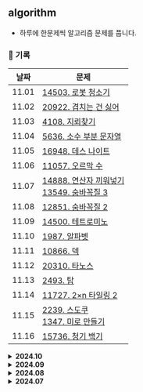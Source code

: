 ## algorithm
- 하루에 한문제씩 알고리즘 문제를 풉니다.

### 📅 기록
|날짜|문제|
|-|-|
|11.01|[14503. 로봇 청소기](https://github.com/apple-mint/algorithm/blob/main/Baekjoon/Gold/14503.%20%EB%A1%9C%EB%B4%87%20%EC%B2%AD%EC%86%8C%EA%B8%B0.py)|
|11.02|[20922. 겹치는 건 싫어](https://github.com/apple-mint/algorithm/blob/main/Baekjoon/Silver/20922.%20%EA%B2%B9%EC%B9%98%EB%8A%94%20%EA%B1%B4%20%EC%8B%AB%EC%96%B4.py)|
|11.03|[4108. 지뢰찾기](https://github.com/apple-mint/algorithm/blob/main/Baekjoon/Silver/4108.%20%EC%A7%80%EB%A2%B0%EC%B0%BE%EA%B8%B0.py)|
|11.04|[5636. 소수 부분 문자열](https://github.com/apple-mint/algorithm/blob/main/Baekjoon/Silver/5636.%20%EC%86%8C%EC%88%98%20%EB%B6%80%EB%B6%84%20%EB%AC%B8%EC%9E%90%EC%97%B4.py)|
|11.05|[16948. 데스 나이트](https://github.com/apple-mint/algorithm/blob/main/Baekjoon/Silver/16948.%20%EB%8D%B0%EC%8A%A4%20%EB%82%98%EC%9D%B4%ED%8A%B8.py)|
|11.06|[11057. 오르막 수](https://github.com/apple-mint/algorithm/blob/main/Baekjoon/Silver/11057.%20%EC%98%A4%EB%A5%B4%EB%A7%89%20%EC%88%98.py)|
|11.07|[14888. 연산자 끼워넣기](https://github.com/apple-mint/algorithm/blob/main/Baekjoon/Silver/14888.%20%EC%97%B0%EC%82%B0%EC%9E%90%20%EB%81%BC%EC%9B%8C%EB%84%A3%EA%B8%B0.py)<br>[13549. 숨바꼭질 3](https://github.com/apple-mint/algorithm/blob/main/Baekjoon/Gold/13549.%20%EC%88%A8%EB%B0%94%EA%BC%AD%EC%A7%88%203.py)|
|11.08|[12851. 숨바꼭질 2](https://github.com/apple-mint/algorithm/blob/main/Baekjoon/Gold/12851.%20%EC%88%A8%EB%B0%94%EA%BC%AD%EC%A7%88%202.py)|
|11.09|[14500. 테트로미노](https://github.com/apple-mint/algorithm/blob/main/Baekjoon/Gold/14500.%20%ED%85%8C%ED%8A%B8%EB%A1%9C%EB%AF%B8%EB%85%B8.py)|
|11.10|[1987. 알파벳](https://github.com/apple-mint/algorithm/blob/main/Baekjoon/Gold/1987.%20%EC%95%8C%ED%8C%8C%EB%B2%B3.py)|
|11.11|[10866. 덱](https://github.com/apple-mint/algorithm/blob/main/Baekjoon/Silver/10866.%20%EB%8D%B1.py)|
|11.12|[20310. 타노스](https://github.com/apple-mint/algorithm/blob/main/Baekjoon/Silver/20310.%20%ED%83%80%EB%85%B8%EC%8A%A4.py)|
|11.13|[2493. 탑](https://github.com/apple-mint/algorithm/blob/main/Baekjoon/Gold/2493.%20%ED%83%91.py)|
|11.14|[11727. 2×n 타일링 2](https://github.com/apple-mint/algorithm/blob/main/Baekjoon/Silver/11727.%202%C3%97n%20%ED%83%80%EC%9D%BC%EB%A7%81%202.py)|
|11.15|[2239. 스도쿠](https://github.com/apple-mint/algorithm/blob/main/Baekjoon/Gold/2239.%20%EC%8A%A4%EB%8F%84%EC%BF%A0.py)<br>[1347. 미로 만들기](https://github.com/apple-mint/algorithm/blob/main/Baekjoon/Silver/1347.%20%EB%AF%B8%EB%A1%9C%20%EB%A7%8C%EB%93%A4%EA%B8%B0.py)|
|11.16|[15736. 청기 백기](https://github.com/apple-mint/algorithm/blob/main/Baekjoon/Silver/15736.%20%EC%B2%AD%EA%B8%B0%20%EB%B0%B1%EA%B8%B0.py)|

<details>
  <summary><strong>2024.10</strong></summary>
  <div markdown='1'>

  **✍🏻 31일 중 31일 동안 42문제 풀이**

  |날짜|문제|
  |-|-|
  |10.01|[4949. 균형잡힌 세상](https://github.com/apple-mint/algorithm/blob/main/Baekjoon/Silver/4949.%20%EA%B7%A0%ED%98%95%EC%9E%A1%ED%9E%8C%20%EC%84%B8%EC%83%81.py)|
  |10.02|[32206. 아보와 킨텍스](https://github.com/apple-mint/algorithm/blob/main/Baekjoon/Silver/32206.%20%EC%95%84%EB%B3%B4%EC%99%80%20%ED%82%A8%ED%85%8D%EC%8A%A4.py)|
  |10.03|[6064. 카잉 달력](https://github.com/apple-mint/algorithm/blob/main/Baekjoon/Silver/6064.%20%EC%B9%B4%EC%9E%89%20%EB%8B%AC%EB%A0%A5.py)|
  |10.04|[1541. 잃어버린 괄호](https://github.com/apple-mint/algorithm/blob/main/Baekjoon/Silver/1541.%20%EC%9E%83%EC%96%B4%EB%B2%84%EB%A6%B0%20%EA%B4%84%ED%98%B8.py)|
  |10.05|[2468. 안전 영역](https://github.com/apple-mint/algorithm/blob/main/Baekjoon/Silver/2468.%20%EC%95%88%EC%A0%84%20%EC%98%81%EC%97%AD.py)|
  |10.06|[11656. 접미사 배열](https://github.com/apple-mint/algorithm/blob/main/Baekjoon/Silver/11656.%20%EC%A0%91%EB%AF%B8%EC%82%AC%20%EB%B0%B0%EC%97%B4.py)|
  |10.07|[1010. 다리 놓기](https://github.com/apple-mint/algorithm/blob/main/Baekjoon/Silver/1010.%20%EB%8B%A4%EB%A6%AC%20%EB%86%93%EA%B8%B0.py)<br>[16967. 배열 복원하기](https://github.com/apple-mint/algorithm/blob/main/Baekjoon/Silver/16967.%20%EB%B0%B0%EC%97%B4%20%EB%B3%B5%EC%9B%90%ED%95%98%EA%B8%B0.py)|
  |10.08|[16198. 에너지 모으기](https://github.com/apple-mint/algorithm/blob/main/Baekjoon/Silver/16198.%20%EC%97%90%EB%84%88%EC%A7%80%20%EB%AA%A8%EC%9C%BC%EA%B8%B0.py)|
  |10.09|[1138. 한 줄로 서기](https://github.com/apple-mint/algorithm/blob/main/Baekjoon/Silver/1138.%20%ED%95%9C%20%EC%A4%84%EB%A1%9C%20%EC%84%9C%EA%B8%B0.py)|
  |10.10|[24481. 알고리즘 수업 - 깊이 우선 탐색 3](https://github.com/apple-mint/algorithm/blob/main/Baekjoon/Silver/24481.%20%EC%95%8C%EA%B3%A0%EB%A6%AC%EC%A6%98%20%EC%88%98%EC%97%85%20-%20%EA%B9%8A%EC%9D%B4%20%EC%9A%B0%EC%84%A0%20%ED%83%90%EC%83%89%203.py)|
  |10.11|[2210. 숫자판 점프](https://github.com/apple-mint/algorithm/blob/main/Baekjoon/Silver/2210.%20%EC%88%AB%EC%9E%90%ED%8C%90%20%EC%A0%90%ED%94%84.py)|
  |10.12|[16114. 화살표 연산자](https://github.com/apple-mint/algorithm/blob/main/Baekjoon/Silver/16114.%20%ED%99%94%EC%82%B4%ED%91%9C%20%EC%97%B0%EC%82%B0%EC%9E%90.py)|
  |10.13|[16235. 나무 재테크](https://github.com/apple-mint/algorithm/blob/main/Baekjoon/Gold/16235.%20%EB%82%98%EB%AC%B4%20%EC%9E%AC%ED%85%8C%ED%81%AC.py)<br>[2589. 보물섬](https://github.com/apple-mint/algorithm/blob/main/Baekjoon/Gold/2589.%20%EB%B3%B4%EB%AC%BC%EC%84%AC.py)<br>[2346. 풍선 터뜨리기](https://github.com/apple-mint/algorithm/blob/main/Baekjoon/Silver/2346.%20%ED%92%8D%EC%84%A0%20%ED%84%B0%EB%9C%A8%EB%A6%AC%EA%B8%B0.py)|
  |10.14|[1926. 그림](https://github.com/apple-mint/algorithm/blob/main/Baekjoon/Silver/1926.%20%EA%B7%B8%EB%A6%BC.py)<br>[17413. 단어 뒤집기 2](https://github.com/apple-mint/algorithm/blob/main/Baekjoon/Silver/17413.%20%EB%8B%A8%EC%96%B4%20%EB%92%A4%EC%A7%91%EA%B8%B0%202.py)|
  |10.15|[2644. 촌수계산](https://github.com/apple-mint/algorithm/blob/main/Baekjoon/Silver/2644.%20%EC%B4%8C%EC%88%98%EA%B3%84%EC%82%B0.py)|
  |10.16|[15686. 치킨 배달](https://github.com/apple-mint/algorithm/blob/main/Baekjoon/Gold/15686.%20%EC%B9%98%ED%82%A8%20%EB%B0%B0%EB%8B%AC.py)|
  |10.17|[9205. 맥주 마시면서 걸어가기](https://github.com/apple-mint/algorithm/blob/main/Baekjoon/Gold/9205.%20%EB%A7%A5%EC%A3%BC%20%EB%A7%88%EC%8B%9C%EB%A9%B4%EC%84%9C%20%EA%B1%B8%EC%96%B4%EA%B0%80%EA%B8%B0.py)|
  |10.18|[1059. 좋은 구간](https://github.com/apple-mint/algorithm/blob/main/Baekjoon/Silver/1059.%20%EC%A2%8B%EC%9D%80%20%EA%B5%AC%EA%B0%84.py)|
  |10.19|[1245. 농장 관리](https://github.com/apple-mint/algorithm/blob/main/Baekjoon/Gold/1245.%20%EB%86%8D%EC%9E%A5%20%EA%B4%80%EB%A6%AC.py)|
  |10.20|[1743. 음식물 피하기](https://github.com/apple-mint/algorithm/blob/main/Baekjoon/Silver/1743.%20%EC%9D%8C%EC%8B%9D%EB%AC%BC%20%ED%94%BC%ED%95%98%EA%B8%B0.py)|
  |10.21|[10431. 줄세우기](https://github.com/apple-mint/algorithm/blob/main/Baekjoon/Silver/10431.%20%EC%A4%84%EC%84%B8%EC%9A%B0%EA%B8%B0.py)|
  |10.22|[14889. 스타트와 링크](https://github.com/apple-mint/algorithm/blob/main/Baekjoon/Silver/14889.%20%EC%8A%A4%ED%83%80%ED%8A%B8%EC%99%80%20%EB%A7%81%ED%81%AC.py)|
  |10.23|[1189. 컴백홈](https://github.com/apple-mint/algorithm/blob/main/Baekjoon/Silver/1189.%20%EC%BB%B4%EB%B0%B1%ED%99%88.py)|
  |10.24|[16234. 인구 이동](https://github.com/apple-mint/algorithm/blob/main/Baekjoon/Gold/16234.%20%EC%9D%B8%EA%B5%AC%20%EC%9D%B4%EB%8F%99.py)<br>[18429. 근손실](https://github.com/apple-mint/algorithm/blob/main/Baekjoon/Silver/18429.%20%EA%B7%BC%EC%86%90%EC%8B%A4.py)|
  |10.25|[14395. 4연산](https://github.com/apple-mint/algorithm/blob/main/Baekjoon/Gold/14395.%204%EC%97%B0%EC%82%B0.py)<br>[7569. 토마토](https://github.com/apple-mint/algorithm/blob/main/Baekjoon/Gold/7569.%20%ED%86%A0%EB%A7%88%ED%86%A0.py)<br>[31797. 아~파트 아파트](https://github.com/apple-mint/algorithm/blob/main/Baekjoon/Silver/31797.%20%EC%95%84~%ED%8C%8C%ED%8A%B8%20%EC%95%84%ED%8C%8C%ED%8A%B8.py)|
  |10.26|[9655. 돌 게임](https://github.com/apple-mint/algorithm/blob/main/Baekjoon/Silver/9655.%20%EB%8F%8C%20%EA%B2%8C%EC%9E%84.py)<br>[9291. 스도쿠 채점](https://github.com/apple-mint/algorithm/blob/main/Baekjoon/Silver/9291.%20%EC%8A%A4%EB%8F%84%EC%BF%A0%20%EC%B1%84%EC%A0%90.py)<br>[16173. 점프왕 쩰리 (Small)](https://github.com/apple-mint/algorithm/blob/main/Baekjoon/Silver/16173.%20%EC%A0%90%ED%94%84%EC%99%95%20%EC%A9%B0%EB%A6%AC%20(Small).py)<br>[6593. 상범 빌딩](https://github.com/apple-mint/algorithm/blob/main/Baekjoon/Gold/6593.%20%EC%83%81%EB%B2%94%20%EB%B9%8C%EB%94%A9.py)|
  |10.27|[1759. 암호 만들기](https://github.com/apple-mint/algorithm/blob/main/Baekjoon/Gold/1759.%20%EC%95%94%ED%98%B8%20%EB%A7%8C%EB%93%A4%EA%B8%B0.py)|
  |10.28|[1182. 부분수열의 합](https://github.com/apple-mint/algorithm/blob/main/Baekjoon/Silver/1182.%20%EB%B6%80%EB%B6%84%EC%88%98%EC%97%B4%EC%9D%98%20%ED%95%A9.py)|
  |10.29|[10157. 자리배정](https://github.com/apple-mint/algorithm/blob/main/Baekjoon/Silver/10157.%20%EC%9E%90%EB%A6%AC%EB%B0%B0%EC%A0%95.py)|
  |10.30|[2302. 극장 좌석](https://github.com/apple-mint/algorithm/blob/main/Baekjoon/Silver/2302.%20%EA%B7%B9%EC%9E%A5%20%EC%A2%8C%EC%84%9D.py)|
  |10.31|[1090. 체커](https://github.com/apple-mint/algorithm/blob/main/Baekjoon/Platinum/1090.%20%EC%B2%B4%EC%BB%A4.py)<br>[21608. 상어 초등학교](https://github.com/apple-mint/algorithm/blob/main/Baekjoon/Gold/21608.%20%EC%83%81%EC%96%B4%20%EC%B4%88%EB%93%B1%ED%95%99%EA%B5%90.py)|

  </div>
</details>

<details>
  <summary><strong>2024.09</strong></summary>
  <div markdown='1'>

  **✍🏻 30일 중 30일 동안 41문제 풀이**

  |날짜|문제|
  |-|-|
  |09.01|[1920. 수 찾기](https://github.com/apple-mint/algorithm/blob/main/Baekjoon/Silver/1920.%20%EC%88%98%20%EC%B0%BE%EA%B8%B0.py)|
  |09.02|[1343. 폴리오미노](https://github.com/apple-mint/algorithm/blob/main/Baekjoon/Silver/1343.%20%ED%8F%B4%EB%A6%AC%EC%98%A4%EB%AF%B8%EB%85%B8.py)|
  |09.03|[1697. 숨바꼭질](https://github.com/apple-mint/algorithm/blob/main/Baekjoon/Silver/1697.%20%EC%88%A8%EB%B0%94%EA%BC%AD%EC%A7%88.py)|
  |09.04|[10828. 스택](https://github.com/apple-mint/algorithm/blob/main/Baekjoon/Silver/10828.%20%EC%8A%A4%ED%83%9D.py)|
  |09.05|[10845. 큐](https://github.com/apple-mint/algorithm/blob/main/Baekjoon/Silver/10845.%20%ED%81%90.py)|
  |09.06|[10709. 기상캐스터](https://github.com/apple-mint/algorithm/blob/main/Baekjoon/Silver/10709.%20%EA%B8%B0%EC%83%81%EC%BA%90%EC%8A%A4%ED%84%B0.py)|
  |09.07|[22352. 항체 인식](https://github.com/apple-mint/algorithm/blob/main/Baekjoon/Gold/22352.%20%ED%95%AD%EC%B2%B4%20%EC%9D%B8%EC%8B%9D.py)<br>[1389. 케빈 베이컨의 6단계 법칙](https://github.com/apple-mint/algorithm/blob/main/Baekjoon/Silver/1389.%20%EC%BC%80%EB%B9%88%20%EB%B2%A0%EC%9D%B4%EC%BB%A8%EC%9D%98%206%EB%8B%A8%EA%B3%84%20%EB%B2%95%EC%B9%99.py)|
  |09.08|[14719. 빗물](https://github.com/apple-mint/algorithm/blob/main/Baekjoon/Gold/14719.%20%EB%B9%97%EB%AC%BC.py)<br>[1969. DNA](https://github.com/apple-mint/algorithm/blob/main/Baekjoon/Silver/1969.%20DNA.py)|
  |09.09|[11723. 집합](https://github.com/apple-mint/algorithm/blob/main/Baekjoon/Silver/11723.%20%EC%A7%91%ED%95%A9.py)|
  |09.10|[1976. 여행 가자](https://github.com/apple-mint/algorithm/blob/main/Baekjoon/Gold/1976.%20%EC%97%AC%ED%96%89%20%EA%B0%80%EC%9E%90.py)|
  |09.11|[2877. 4와 7](https://github.com/apple-mint/algorithm/blob/main/Baekjoon/Gold/2877.%204%EC%99%80%207.py)|
  |09.12|[1439. 뒤집기](https://github.com/apple-mint/algorithm/blob/main/Baekjoon/Silver/1439.%20%EB%92%A4%EC%A7%91%EA%B8%B0.py)|
  |09.13|[26070. 곰곰이와 학식](https://github.com/apple-mint/algorithm/blob/main/Baekjoon/Silver/26070.%20%EA%B3%B0%EA%B3%B0%EC%9D%B4%EC%99%80%20%ED%95%99%EC%8B%9D.py)|
  |09.14|[2941. 크로아티아 알파벳](https://github.com/apple-mint/algorithm/blob/main/Baekjoon/Silver/2941.%20%ED%81%AC%EB%A1%9C%EC%95%84%ED%8B%B0%EC%95%84%20%EC%95%8C%ED%8C%8C%EB%B2%B3.py)|
  |09.15|[15650. N과 M (2)](https://github.com/apple-mint/algorithm/blob/main/Baekjoon/Silver/15650.%20N%EA%B3%BC%20M%20(2).py)|
  |09.16|[1120. 문자열](https://github.com/apple-mint/algorithm/blob/main/Baekjoon/Silver/1120.%20%EB%AC%B8%EC%9E%90%EC%97%B4.py)|
  |09.17|[3613. Java vs C++](https://github.com/apple-mint/algorithm/blob/main/Baekjoon/Silver/3613.%20Java%20vs%20C%2B%2B.py)<br>[17144. 미세먼지 안녕!](https://github.com/apple-mint/algorithm/blob/main/Baekjoon/Gold/17144.%20%EB%AF%B8%EC%84%B8%EB%A8%BC%EC%A7%80%20%EC%95%88%EB%85%95!.py)|
  |09.18|[9935. 문자열 폭발](https://github.com/apple-mint/algorithm/blob/main/Baekjoon/Gold/9935.%20%EB%AC%B8%EC%9E%90%EC%97%B4%20%ED%8F%AD%EB%B0%9C.py)|
  |09.19|[15565. 귀여운 라이언](https://github.com/apple-mint/algorithm/blob/main/Baekjoon/Silver/15565.%20%EA%B7%80%EC%97%AC%EC%9A%B4%20%EB%9D%BC%EC%9D%B4%EC%96%B8.py)|
  |09.20|[7576. 토마토](https://github.com/apple-mint/algorithm/blob/main/Baekjoon/Gold/7576.%20%ED%86%A0%EB%A7%88%ED%86%A0.py)<br>[4347. Tic Tac Toe](https://github.com/apple-mint/algorithm/blob/main/Baekjoon/Silver/4347.%20Tic%20Tac%20Toe.py)<br>[18404. 현명한 나이트](https://github.com/apple-mint/algorithm/blob/main/Baekjoon/Silver/18404.%20%ED%98%84%EB%AA%85%ED%95%9C%20%EB%82%98%EC%9D%B4%ED%8A%B8.py)|
  |09.21|[1929. 소수 구하기](https://github.com/apple-mint/algorithm/blob/main/Baekjoon/Silver/1929.%20%EC%86%8C%EC%88%98%20%EA%B5%AC%ED%95%98%EA%B8%B0.py)<br>[2960. 에라토스테네스의 체](https://github.com/apple-mint/algorithm/blob/main/Baekjoon/Silver/2960.%20%EC%97%90%EB%9D%BC%ED%86%A0%EC%8A%A4%ED%85%8C%EB%84%A4%EC%8A%A4%EC%9D%98%20%EC%B2%B4.py)<br>[2630. 색종이 만들기](https://github.com/apple-mint/algorithm/blob/main/Baekjoon/Silver/2630.%20%EC%83%89%EC%A2%85%EC%9D%B4%20%EB%A7%8C%EB%93%A4%EA%B8%B0.py)|
  |09.22|[1931. 회의실 배정](https://github.com/apple-mint/algorithm/blob/main/Baekjoon/Silver/1931.%20%ED%9A%8C%EC%9D%98%EC%8B%A4%20%EB%B0%B0%EC%A0%95.py)<br>[11659. 구간 합 구하기 4](https://github.com/apple-mint/algorithm/blob/main/Baekjoon/Silver/11659.%20%EA%B5%AC%EA%B0%84%20%ED%95%A9%20%EA%B5%AC%ED%95%98%EA%B8%B0%204.py)|
  |09.23|[9996. 한국이 그리울 땐 서버에 접속하지](https://github.com/apple-mint/algorithm/blob/main/Baekjoon/Silver/9996.%20%ED%95%9C%EA%B5%AD%EC%9D%B4%20%EA%B7%B8%EB%A6%AC%EC%9A%B8%20%EB%95%90%20%EC%84%9C%EB%B2%84%EC%97%90%20%EC%A0%91%EC%86%8D%ED%95%98%EC%A7%80.py)<br>[30458. 팰린드롬 애너그램](https://github.com/apple-mint/algorithm/blob/main/Baekjoon/Silver/30458.%20%ED%8C%B0%EB%A6%B0%EB%93%9C%EB%A1%AC%20%EC%95%A0%EB%84%88%EA%B7%B8%EB%9E%A8.py)|
  |09.24|[1074. Z](https://github.com/apple-mint/algorithm/blob/main/Baekjoon/Gold/1074.%20Z.py)<br>[1012. 유기농 배추](https://github.com/apple-mint/algorithm/blob/main/Baekjoon/Silver/1012.%20%EC%9C%A0%EA%B8%B0%EB%86%8D%20%EB%B0%B0%EC%B6%94.py)|
  |09.25|[2660. 회장뽑기](https://github.com/apple-mint/algorithm/blob/main/Baekjoon/Gold/2660.%20%ED%9A%8C%EC%9E%A5%EB%BD%91%EA%B8%B0.py)|
  |09.26|[17626. Four Squares](https://github.com/apple-mint/algorithm/blob/main/Baekjoon/Silver/17626.%20Four%20Squares.py)|
  |09.27|[4375. 1](https://github.com/apple-mint/algorithm/blob/main/Baekjoon/Silver/4375.%201.py)<br>[7568. 덩치](https://github.com/apple-mint/algorithm/blob/main/Baekjoon/Silver/7568.%20%EB%8D%A9%EC%B9%98.py)|
  |09.28|[2304. 창고 다각형](https://github.com/apple-mint/algorithm/blob/main/Baekjoon/Silver/2304.%20%EC%B0%BD%EA%B3%A0%20%EB%8B%A4%EA%B0%81%ED%98%95.py)|
  |09.29|[2503. 숫자 야구](https://github.com/apple-mint/algorithm/blob/main/Baekjoon/Silver/2503.%20%EC%88%AB%EC%9E%90%20%EC%95%BC%EA%B5%AC.py)|
  |09.30|[1966. 프린터 큐](https://github.com/apple-mint/algorithm/blob/main/Baekjoon/Silver/1966.%20%ED%94%84%EB%A6%B0%ED%84%B0%20%ED%81%90.py)|

  </div>
</details>

<details>
  <summary><strong>2024.08</strong></summary>
  <div markdown='1'>

  **✍🏻 31일 중 31일 동안 58문제 풀이**

  |날짜|문제|
  |-|-|
  |08.01|[같은 숫자는 싫어](https://github.com/apple-mint/algorithm/blob/main/Programmers/Level%201/%EA%B0%99%EC%9D%80%20%EC%88%AB%EC%9E%90%EB%8A%94%20%EC%8B%AB%EC%96%B4.py)<br>[1874. 스택 수열](https://github.com/apple-mint/algorithm/blob/main/Baekjoon/Silver/1874.%20%EC%8A%A4%ED%83%9D%20%EC%88%98%EC%97%B4.py)|
  |08.02|[폰켓몬](https://github.com/apple-mint/algorithm/blob/main/Programmers/Level%201/%ED%8F%B0%EC%BC%93%EB%AA%AC.py)<br>[2578. 빙고](https://github.com/apple-mint/algorithm/blob/main/Baekjoon/Silver/2578.%20%EB%B9%99%EA%B3%A0.py)|
  |08.03|[1018. 체스판 다시 칠하기](https://github.com/apple-mint/algorithm/blob/main/Baekjoon/Silver/1018.%20%EC%B2%B4%EC%8A%A4%ED%8C%90%20%EB%8B%A4%EC%8B%9C%20%EC%B9%A0%ED%95%98%EA%B8%B0.py)<br>[완주하지 못한 선수](https://github.com/apple-mint/algorithm/blob/main/Programmers/Level%201/%EC%99%84%EC%A3%BC%ED%95%98%EC%A7%80%20%EB%AA%BB%ED%95%9C%20%EC%84%A0%EC%88%98.py)<br>[1460. Make Two Arrays Equal by Reversing Subarrays](https://github.com/apple-mint/algorithm/blob/main/LeetCode/Easy/1460.%20Make%20Two%20Arrays%20Equal%20by%20Reversing%20Subarrays.py)|
  |08.04|[5430. AC](https://github.com/apple-mint/algorithm/blob/main/Baekjoon/Gold/5430.%20AC.py)<br>[K번째수](https://github.com/apple-mint/algorithm/blob/main/Programmers/Level%201/K%EB%B2%88%EC%A7%B8%EC%88%98.py)|
  |08.05|[16953. A → B](https://github.com/apple-mint/algorithm/blob/main/Baekjoon/Silver/16953.%20A%20%E2%86%92%20B.py)<br>[모의고사](https://github.com/apple-mint/algorithm/blob/main/Programmers/Level%201/%EB%AA%A8%EC%9D%98%EA%B3%A0%EC%82%AC.py)<br>[1107. 리모컨](https://github.com/apple-mint/algorithm/blob/main/Baekjoon/Gold/1107.%20%EB%A6%AC%EB%AA%A8%EC%BB%A8.py)|
  |08.06|[전화번호 목록](https://github.com/apple-mint/algorithm/blob/main/Programmers/Level%202/%EC%A0%84%ED%99%94%EB%B2%88%ED%98%B8%20%EB%AA%A9%EB%A1%9D.py)<br>[1063. 킹](https://github.com/apple-mint/algorithm/blob/main/Baekjoon/Silver/1063.%20%ED%82%B9.py)|
  |08.07|[17219. 비밀번호 찾기](https://github.com/apple-mint/algorithm/blob/main/Baekjoon/Silver/17219.%20%EB%B9%84%EB%B0%80%EB%B2%88%ED%98%B8%20%EC%B0%BE%EA%B8%B0.py)<br>[가장 큰 수](https://github.com/apple-mint/algorithm/blob/main/Programmers/Level%202/%EA%B0%80%EC%9E%A5%20%ED%81%B0%20%EC%88%98.py)|
  |08.08|[20920. 영단어 암기는 괴로워](https://github.com/apple-mint/algorithm/blob/main/Baekjoon/Silver/20920.%20%EC%98%81%EB%8B%A8%EC%96%B4%20%EC%95%94%EA%B8%B0%EB%8A%94%20%EA%B4%B4%EB%A1%9C%EC%9B%8C.py)|
  |08.09|[2667. 단지번호붙이기](https://github.com/apple-mint/algorithm/blob/main/Baekjoon/Silver/2667.%20%EB%8B%A8%EC%A7%80%EB%B2%88%ED%98%B8%EB%B6%99%EC%9D%B4%EA%B8%B0.py)|
  |08.10|[26069. 붙임성 좋은 총총이](https://github.com/apple-mint/algorithm/blob/main/Baekjoon/Silver/26069.%20%EB%B6%99%EC%9E%84%EC%84%B1%20%EC%A2%8B%EC%9D%80%20%EC%B4%9D%EC%B4%9D%EC%9D%B4.py)|
  |08.11|[18870. 좌표 압축](https://github.com/apple-mint/algorithm/blob/main/Baekjoon/Silver/18870.%20%EC%A2%8C%ED%91%9C%20%EC%95%95%EC%B6%95.py)|
  |08.12|[3190. 뱀](https://github.com/apple-mint/algorithm/blob/main/Baekjoon/Gold/3190.%20%EB%B1%80.py)<br>[1331. 나이트 투어](https://github.com/apple-mint/algorithm/blob/main/Baekjoon/Silver/1331.%20%EB%82%98%EC%9D%B4%ED%8A%B8%20%ED%88%AC%EC%96%B4.py)<br>[의상](https://github.com/apple-mint/algorithm/blob/main/Programmers/Level%202/%EC%9D%98%EC%83%81.py)<br>[16928. 뱀과 사다리 게임](https://github.com/apple-mint/algorithm/blob/main/Baekjoon/Gold/16928.%20%EB%B1%80%EA%B3%BC%20%EC%82%AC%EB%8B%A4%EB%A6%AC%20%EA%B2%8C%EC%9E%84.py)<br>[18111. 마인크래프트](https://github.com/apple-mint/algorithm/blob/main/Baekjoon/Silver/18111.%20%EB%A7%88%EC%9D%B8%ED%81%AC%EB%9E%98%ED%94%84%ED%8A%B8.py)|
  |08.13|[274. H-Index](https://github.com/apple-mint/algorithm/blob/main/LeetCode/Medium/274.%20H-Index.py)<br>[25192. 인사성 밝은 곰곰이](https://github.com/apple-mint/algorithm/blob/main/Baekjoon/Silver/25192.%20%EC%9D%B8%EC%82%AC%EC%84%B1%20%EB%B0%9D%EC%9D%80%20%EA%B3%B0%EA%B3%B0%EC%9D%B4.py)|
  |08.14|[1652. 누울 자리를 찾아라](https://github.com/apple-mint/algorithm/blob/main/Baekjoon/Silver/1652.%20%EB%88%84%EC%9A%B8%20%EC%9E%90%EB%A6%AC%EB%A5%BC%20%EC%B0%BE%EC%95%84%EB%9D%BC.py)|
  |08.15|[30804. 과일 탕후루](https://github.com/apple-mint/algorithm/blob/main/Baekjoon/Silver/30804.%20%EA%B3%BC%EC%9D%BC%20%ED%83%95%ED%9B%84%EB%A3%A8.py)|
  |08.16|[기능개발](https://github.com/apple-mint/algorithm/blob/main/Programmers/Level%202/%EA%B8%B0%EB%8A%A5%EA%B0%9C%EB%B0%9C.py)<br>[9461. 파도반 수열](https://github.com/apple-mint/algorithm/blob/main/Baekjoon/Silver/9461.%20%ED%8C%8C%EB%8F%84%EB%B0%98%20%EC%88%98%EC%97%B4.py)|
  |08.17|[17478. 재귀함수가 뭔가요?](https://github.com/apple-mint/algorithm/blob/main/Baekjoon/Silver/17478.%20%EC%9E%AC%EA%B7%80%ED%95%A8%EC%88%98%EA%B0%80%20%EB%AD%94%EA%B0%80%EC%9A%94.py)|
  |08.18|[1003. 피보나치 함수](https://github.com/apple-mint/algorithm/blob/main/Baekjoon/Silver/1003.%20%ED%94%BC%EB%B3%B4%EB%82%98%EC%B9%98%20%ED%95%A8%EC%88%98.py)|
  |08.19|[2608. 로마 숫자](https://github.com/apple-mint/algorithm/blob/main/Baekjoon/Gold/2608.%20%EB%A1%9C%EB%A7%88%20%EC%88%AB%EC%9E%90.py)<br>[14405. 피카츄](https://github.com/apple-mint/algorithm/blob/main/Baekjoon/Silver/14405.%20%ED%94%BC%EC%B9%B4%EC%B8%84.py)|
  |08.20|[12904. A와 B](https://github.com/apple-mint/algorithm/blob/main/Baekjoon/Gold/12904.%20A%EC%99%80%20B.py)<br>[구명보트](https://github.com/apple-mint/algorithm/blob/main/Programmers/Level%202/%EA%B5%AC%EB%AA%85%EB%B3%B4%ED%8A%B8.py)<br>[14940. 쉬운 최단거리](https://github.com/apple-mint/algorithm/blob/main/Baekjoon/Silver/14940.%20%EC%89%AC%EC%9A%B4%20%EC%B5%9C%EB%8B%A8%EA%B1%B0%EB%A6%AC.py)<br>[9012. 괄호](https://github.com/apple-mint/algorithm/blob/main/Baekjoon/Silver/9012.%20%EA%B4%84%ED%98%B8.py)|
  |08.21|[21736. 헌내기는 친구가 필요해](https://github.com/apple-mint/algorithm/blob/main/Baekjoon/Silver/21736.%20%ED%97%8C%EB%82%B4%EA%B8%B0%EB%8A%94%20%EC%B9%9C%EA%B5%AC%EA%B0%80%20%ED%95%84%EC%9A%94%ED%95%B4.py)<br>[카펫](https://github.com/apple-mint/algorithm/blob/main/Programmers/Level%202/%EC%B9%B4%ED%8E%AB.py)<br>[11047. 동전 0](https://github.com/apple-mint/algorithm/blob/main/Baekjoon/Silver/11047.%20%EB%8F%99%EC%A0%84%200.py)|
  |08.22|[피로도](https://github.com/apple-mint/algorithm/blob/main/Programmers/Level%202/%ED%94%BC%EB%A1%9C%EB%8F%84.py)<br>[2839. 설탕 배달](https://github.com/apple-mint/algorithm/blob/main/Baekjoon/Silver/2839.%20%EC%84%A4%ED%83%95%20%EB%B0%B0%EB%8B%AC.py)|
  |08.23|[24479. 알고리즘 수업 - 깊이 우선 탐색 1](https://github.com/apple-mint/algorithm/blob/main/Baekjoon/Silver/24479.%20%EC%95%8C%EA%B3%A0%EB%A6%AC%EC%A6%98%20%EC%88%98%EC%97%85%20-%20%EA%B9%8A%EC%9D%B4%20%EC%9A%B0%EC%84%A0%20%ED%83%90%EC%83%89%201.py)<br>[24480. 알고리즘 수업 - 깊이 우선 탐색 2](https://github.com/apple-mint/algorithm/blob/main/Baekjoon/Silver/24480.%20%EC%95%8C%EA%B3%A0%EB%A6%AC%EC%A6%98%20%EC%88%98%EC%97%85%20-%20%EA%B9%8A%EC%9D%B4%20%EC%9A%B0%EC%84%A0%20%ED%83%90%EC%83%89%202.py)<br>[2108. 통계학](https://github.com/apple-mint/algorithm/blob/main/Baekjoon/Silver/2108.%20%ED%86%B5%EA%B3%84%ED%95%99.py)|
  |08.24|[2579. 계단 오르기](https://github.com/apple-mint/algorithm/blob/main/Baekjoon/Silver/2579.%20%EA%B3%84%EB%8B%A8%20%EC%98%A4%EB%A5%B4%EA%B8%B0.py)<br>[1463. 1로 만들기](https://github.com/apple-mint/algorithm/blob/main/Baekjoon/Silver/1463.%201%EB%A1%9C%20%EB%A7%8C%EB%93%A4%EA%B8%B0.py)|
  |08.25|[11726. 2×n 타일링](https://github.com/apple-mint/algorithm/blob/main/Baekjoon/Silver/11726.%202%C3%97n%20%ED%83%80%EC%9D%BC%EB%A7%81.py)<br>[1260. DFS와 BFS](https://github.com/apple-mint/algorithm/blob/main/Baekjoon/Silver/1260.%20DFS%EC%99%80%20BFS.py)|
  |08.26|[1676. 팩토리얼 0의 개수](https://github.com/apple-mint/algorithm/blob/main/Baekjoon/Silver/1676.%20%ED%8C%A9%ED%86%A0%EB%A6%AC%EC%96%BC%200%EC%9D%98%20%EA%B0%9C%EC%88%98.py)|
  |08.27|[15649. N과 M (1)](https://github.com/apple-mint/algorithm/blob/main/Baekjoon/Silver/15649.%20N%EA%B3%BC%20M%20(1).py)|
  |08.28|[13023. ABCDE](https://github.com/apple-mint/algorithm/blob/main/Baekjoon/Gold/13023.%20ABCDE.py)<br>[14502. 연구소](https://github.com/apple-mint/algorithm/blob/main/Baekjoon/Gold/14502.%20%EC%97%B0%EA%B5%AC%EC%86%8C.py)|
  |08.29|[9095. 1, 2, 3 더하기](https://github.com/apple-mint/algorithm/blob/main/Baekjoon/Silver/9095.%201%2C%202%2C%203%20%EB%8D%94%ED%95%98%EA%B8%B0.py)|
  |08.30|[18110. solved.ac](https://github.com/apple-mint/algorithm/blob/main/Baekjoon/Silver/18110.%20solved.ac.py)|
  |08.31|[12933. 오리](https://github.com/apple-mint/algorithm/blob/main/Baekjoon/Silver/12933.%20%EC%98%A4%EB%A6%AC.py)|

  </div>
</details>

<details>
  <summary><strong>2024.07</strong></summary>
  <div markdown='1'>

  **✍🏻 31일 중 28일 동안 45문제 풀이**

  |날짜|문제|
  |-|-|
  |07.01|[1550. Three Consecutive Odds](https://github.com/apple-mint/algorithm/blob/main/LeetCode/Easy/1550.%20Three%20Consecutive%20Odds.py)|
  |07.02|[350. Intersection of Two Arrays II](https://github.com/apple-mint/algorithm/blob/main/LeetCode/Easy/350.%20Intersection%20of%20Two%20Arrays%20II.py)|
  |07.03|[1509. Minimum Difference Between Largest and Smallest Value in Three Moves](https://github.com/apple-mint/algorithm/blob/main/LeetCode/Medium/1509.%20Minimum%20Difference%20Between%20Largest%20and%20Smallest%20Value%20in%20Three%20Moves.py)|
  |07.04|[2181. Merge Nodes in Between Zeros](https://github.com/apple-mint/algorithm/blob/main/LeetCode/Medium/2181.%20Merge%20Nodes%20in%20Between%20Zeros.py)|
  |07.05|[2058. Find the Minimum and Maximum Number of Nodes Between Critical Points](https://github.com/apple-mint/algorithm/blob/main/LeetCode/Medium/2058.%20Find%20the%20Minimum%20and%20Maximum%20Number%20of%20Nodes%20Between%20Critical%20Points.py)|
  |07.06|[2582. Pass the Pillow](https://github.com/apple-mint/algorithm/blob/main/LeetCode/Easy/2582.%20Pass%20the%20Pillow.py)|
  |07.07|[1518. Water Bottles](https://github.com/apple-mint/algorithm/blob/main/LeetCode/Easy/1518.%20Water%20Bottles.py)|
  |07.08|[1823. Find the Winner of the Circular Game](https://github.com/apple-mint/algorithm/blob/main/LeetCode/Medium/1823.%20Find%20the%20Winner%20of%20the%20Circular%20Game.py)<br>[17836. 공주님을 구해라!](https://github.com/apple-mint/algorithm/blob/main/Baekjoon/Gold/17836.%20%EA%B3%B5%EC%A3%BC%EB%8B%98%EC%9D%84%20%EA%B5%AC%ED%95%B4%EB%9D%BC!.py)|
  |07.09|[1701. Average Waiting Time](https://github.com/apple-mint/algorithm/blob/main/LeetCode/Medium/1701.%20Average%20Waiting%20Time.py)|
  |07.10|[1598. Crawler Log Folder](https://github.com/apple-mint/algorithm/blob/main/LeetCode/Easy/1598.%20Crawler%20Log%20Folder.py)|
  |07.14|[726. Number of Atoms](https://github.com/apple-mint/algorithm/blob/main/LeetCode/Hard/726.%20Number%20of%20Atoms.py)|
  |07.15|[2196. Create Binary Tree From Descriptions](https://github.com/apple-mint/algorithm/blob/main/LeetCode/Medium/2196.%20Create%20Binary%20Tree%20From%20Descriptions.py)|
  |07.16|[2096. Step-By-Step Directions From a Binary Tree Node to Another](https://github.com/apple-mint/algorithm/blob/main/LeetCode/Medium/2096.%20Step-By-Step%20Directions%20From%20a%20Binary%20Tree%20Node%20to%20Another.py)|
  |07.17|[1110. Delete Nodes And Return Forest](https://github.com/apple-mint/algorithm/blob/main/LeetCode/Medium/1110.%20Delete%20Nodes%20And%20Return%20Forest.py)|
  |07.18|[1244. 스위치 켜고 끄기](https://github.com/apple-mint/algorithm/blob/main/Baekjoon/Silver/1244.%20%EC%8A%A4%EC%9C%84%EC%B9%98%20%EC%BC%9C%EA%B3%A0%20%EB%81%84%EA%B8%B0.py)<br>[1764. 듣보잡](https://github.com/apple-mint/algorithm/blob/main/Baekjoon/Silver/1764.%20%EB%93%A3%EB%B3%B4%EC%9E%A1.py)<br>[11399. ATM](https://github.com/apple-mint/algorithm/blob/main/Baekjoon/Silver/11399.%20ATM.py)<br>[4358. 생태학](https://github.com/apple-mint/algorithm/blob/main/Baekjoon/Silver/4358.%20%EC%83%9D%ED%83%9C%ED%95%99.py)|
  |07.19|[1380. Lucky Numbers in a Matrix](https://github.com/apple-mint/algorithm/blob/main/LeetCode/Easy/1380.%20Lucky%20Numbers%20in%20a%20Matrix.py)<br>[1620. 나는야 포켓몬 마스터 이다솜](https://github.com/apple-mint/algorithm/blob/main/Baekjoon/Silver/1620.%20%EB%82%98%EB%8A%94%EC%95%BC%20%ED%8F%AC%EC%BC%93%EB%AA%AC%20%EB%A7%88%EC%8A%A4%ED%84%B0%20%EC%9D%B4%EB%8B%A4%EC%86%9C.py)|
  |07.20|[11724. 연결 요소의 개수](https://github.com/apple-mint/algorithm/blob/main/Baekjoon/Silver/11724.%20%EC%97%B0%EA%B2%B0%20%EC%9A%94%EC%86%8C%EC%9D%98%20%EA%B0%9C%EC%88%98.py)<br>[1605. Find Valid Matrix Given Row and Column Sums](https://github.com/apple-mint/algorithm/blob/main/LeetCode/Medium/1605.%20Find%20Valid%20Matrix%20Given%20Row%20and%20Column%20Sums.py)<br>[1436. 영화감독 숌](https://github.com/apple-mint/algorithm/blob/main/Baekjoon/Silver/1436.%20%EC%98%81%ED%99%94%EA%B0%90%EB%8F%85%20%EC%88%8C.py)|
  |07.21|[15235. Olympiad Pizza](https://github.com/apple-mint/algorithm/blob/main/Baekjoon/Silver/15235.%20Olympiad%20Pizza.py)|
  |07.22|[18352. 특정 거리의 도시 찾기](https://github.com/apple-mint/algorithm/blob/main/Baekjoon/Silver/18352.%20%ED%8A%B9%EC%A0%95%20%EA%B1%B0%EB%A6%AC%EC%9D%98%20%EB%8F%84%EC%8B%9C%20%EC%B0%BE%EA%B8%B0.py)<br>[2418. Sort the People](https://github.com/apple-mint/algorithm/blob/main/LeetCode/Easy/2418.%20Sort%20the%20People.py)|
  |07.23|[2607. 비슷한 단어](https://github.com/apple-mint/algorithm/blob/main/Baekjoon/Silver/2607.%20%EB%B9%84%EC%8A%B7%ED%95%9C%20%EB%8B%A8%EC%96%B4.py)<br>[7785. 회사에 있는 사람](https://github.com/apple-mint/algorithm/blob/main/Baekjoon/Silver/7785.%20%ED%9A%8C%EC%82%AC%EC%97%90%20%EC%9E%88%EB%8A%94%20%EC%82%AC%EB%9E%8C.py)<br>[1636. Sort Array by Increasing Frequency](https://github.com/apple-mint/algorithm/blob/main/LeetCode/Easy/1636.%20Sort%20Array%20by%20Increasing%20Frequency.py)|
  |07.24|[10026. 적록색약](https://github.com/apple-mint/algorithm/blob/main/Baekjoon/Gold/10026.%20%EC%A0%81%EB%A1%9D%EC%83%89%EC%95%BD.py)<br>[2191. Sort the Jumbled Numbers](https://github.com/apple-mint/algorithm/blob/main/LeetCode/Medium/2191.%20Sort%20the%20Jumbled%20Numbers.py)|
  |07.25|[17471. 게리맨더링](https://github.com/apple-mint/algorithm/blob/main/Baekjoon/Gold/17471.%20%EA%B2%8C%EB%A6%AC%EB%A7%A8%EB%8D%94%EB%A7%81.py)<br>[912. Sort an Array](https://github.com/apple-mint/algorithm/blob/main/LeetCode/Medium/912.%20Sort%20an%20Array.py)|
  |07.26|[2606. 바이러스](https://github.com/apple-mint/algorithm/blob/main/Baekjoon/Silver/2606.%20%EB%B0%94%EC%9D%B4%EB%9F%AC%EC%8A%A4.py)|
  |07.27|[8979. 올림픽](https://github.com/apple-mint/algorithm/blob/main/Baekjoon/Silver/8979.%20%EC%98%AC%EB%A6%BC%ED%94%BD.py)|
  |07.28|[2178. 미로 탐색](https://github.com/apple-mint/algorithm/blob/main/Baekjoon/Silver/2178.%20%EB%AF%B8%EB%A1%9C%20%ED%83%90%EC%83%89.py)|
  |07.29|[2669. 직사각형 네개의 합집합의 면적 구하기](https://github.com/apple-mint/algorithm/blob/main/Baekjoon/Silver/2669.%20%EC%A7%81%EC%82%AC%EA%B0%81%ED%98%95%20%EB%84%A4%EA%B0%9C%EC%9D%98%20%ED%95%A9%EC%A7%91%ED%95%A9%EC%9D%98%20%EB%A9%B4%EC%A0%81%20%EA%B5%AC%ED%95%98%EA%B8%B0.py)<br>[1316. 그룹 단어 체커](https://github.com/apple-mint/algorithm/blob/main/Baekjoon/Silver/1316.%20%EA%B7%B8%EB%A3%B9%20%EB%8B%A8%EC%96%B4%20%EC%B2%B4%EC%BB%A4.py)<br>[10773. 제로](https://github.com/apple-mint/algorithm/blob/main/Baekjoon/Silver/10773.%20%EC%A0%9C%EB%A1%9C.py)<br>[1475. 방 번호](https://github.com/apple-mint/algorithm/blob/main/Baekjoon/Silver/1475.%20%EB%B0%A9%20%EB%B2%88%ED%98%B8.py)|
  |07.30|[9375. 패션왕 신해빈](https://github.com/apple-mint/algorithm/blob/main/Baekjoon/Silver/9375.%20%ED%8C%A8%EC%85%98%EC%99%95%20%EC%8B%A0%ED%95%B4%EB%B9%88.py)<br>[14713. 앵무새](https://github.com/apple-mint/algorithm/blob/main/Baekjoon/Silver/14713.%20%EC%95%B5%EB%AC%B4%EC%83%88.py)|
  |07.31|[최소직사각형](https://github.com/apple-mint/algorithm/blob/main/Programmers/Level%201/%EC%B5%9C%EC%86%8C%EC%A7%81%EC%82%AC%EA%B0%81%ED%98%95.py)<br>[1543. 문서검색](https://github.com/apple-mint/algorithm/blob/main/Baekjoon/Silver/1543.%20%EB%AC%B8%EC%84%9C%EA%B2%80%EC%83%89.py)|

  </div>
</details>